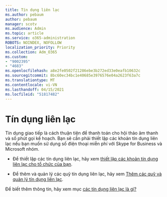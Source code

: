 ```yaml
---
title: Tín dụng liên lạc
ms.author: pebaum
author: pebaum
manager: scotv
ms.audience: Admin
ms.topic: article
ms.service: o365-administration
ROBOTS: NOINDEX, NOFOLLOW
localization_priority: Priority
ms.collection: Adm_O365
ms.custom:
- "9002395"
- "4683"
ms.openlocfilehash: a8e2fe0502f21286ebe3b272ed33e0eafb10632c
ms.sourcegitcommit: 8bc60ec34bc1e40685e3976576e04a2623f63a7c
ms.translationtype: MT
ms.contentlocale: vi-VN
ms.lasthandoff: 04/15/2021
ms.locfileid: "51817482"
---
```

# <a name="communication-credits"></a>Tín dụng liên lạc

Tín dụng giao tiếp là cách thuận tiện để thanh toán cho hội thảo âm thanh và số phút gọi kế hoạch. Bạn sẽ cần phải thiết lập các khoản tín dụng liên lạc nếu bạn muốn sử dụng số điện thoại miễn phí với Skype for Business và Microsoft nhóm.

- Để thiết lập các tín dụng liên lạc, hãy xem [thiết lập các khoản tín dụng liên lạc cho tổ chức của bạn](https://docs.microsoft.com/microsoftteams/set-up-communications-credits-for-your-organization). 

- Để thêm và quản lý các quỹ tín dụng liên lạc, hãy xem [Thêm các quỹ và quản lý tín dụng liên lạc](https://docs.microsoft.com/microsoftteams/add-funds-and-manage-communications-credits). 

Để biết thêm thông tin, hãy xem mục [các tín dụng liên lạc là gì?](https://docs.microsoft.com/microsoftteams/what-are-communications-credits)

